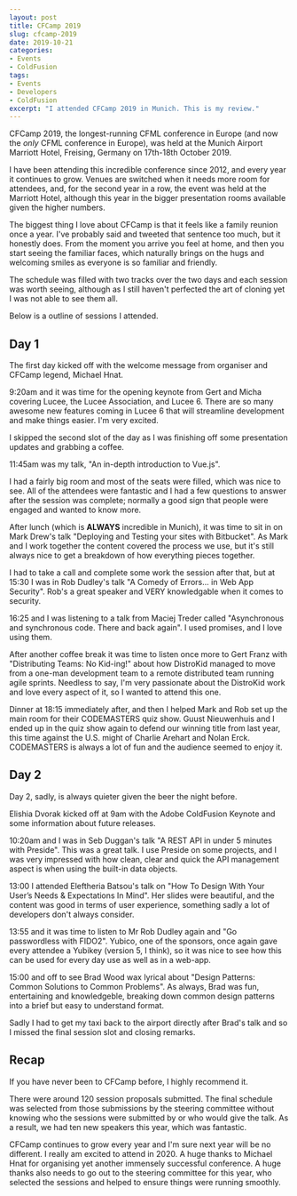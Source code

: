 ```yaml
---
layout: post
title: CFCamp 2019
slug: cfcamp-2019
date: 2019-10-21
categories:
- Events
- ColdFusion
tags:
- Events
- Developers
- ColdFusion
excerpt: "I attended CFCamp 2019 in Munich. This is my review."
---
```

CFCamp 2019, the longest-running CFML conference in Europe (and now the _only_ CFML conference in Europe), was held at the Munich Airport Marriott Hotel, Freising, Germany on 17th-18th October 2019.

I have been attending this incredible conference since 2012, and every year it continues to grow. Venues are switched when it needs more room for attendees, and, for the second year in a row, the event was held at the Marriott Hotel, although this year in the bigger presentation rooms available given the higher numbers.

The biggest thing I love about CFCamp is that it feels like a family reunion once a year. I've probably said and tweeted that sentence too much, but it honestly does. From the moment you arrive you feel at home, and then you start seeing the familiar faces, which naturally brings on the hugs and welcoming smiles as everyone is so familiar and friendly.

The schedule was filled with two tracks over the two days and each session was worth seeing, although as I still haven't perfected the art of cloning yet I was not able to see them all.

Below is a outline of sessions I attended.

## Day 1

The first day kicked off with the welcome message from organiser and CFCamp legend, Michael Hnat.

9:20am and it was time for the opening keynote from Gert and Micha covering Lucee, the Lucee Association, and Lucee 6. There are so many awesome new features coming in Lucee 6 that will streamline development and make things easier. I'm very excited.

I skipped the second slot of the day as I was finishing off some presentation updates and grabbing a coffee.

11:45am was my talk, "An in-depth introduction to Vue.js".

I had a fairly big room and most of the seats were filled, which was nice to see. All of the attendees were fantastic and I had a few questions to answer after the session was complete; normally a good sign that people were engaged and wanted to know more.

After lunch (which is **ALWAYS** incredible in Munich), it was time to sit in on Mark Drew's talk "Deploying and Testing your sites with Bitbucket". As Mark and I work together the content covered the process we use, but it's still always nice to get a breakdown of how everything pieces together.

I had to take a call and complete some work the session after that, but at 15:30 I was in Rob Dudley's talk "A Comedy of Errors... in Web App Security". Rob's a great speaker and VERY knowledgable when it comes to security.

16:25 and I was listening to a talk from Maciej Treder called "Asynchronous and synchronous code. There and back again". I used promises, and I love using them.

After another coffee break it was time to listen once more to Gert Franz with "Distributing Teams: No Kid-ing!" about how DistroKid managed to move from a one-man development team to a remote distributed team running agile sprints. Needless to say, I'm very passionate about the DistroKid work and love every aspect of it, so I wanted to attend this one.

Dinner at 18:15 immediately after, and then I helped Mark and Rob set up the main room for their CODEMASTERS quiz show. Guust Nieuwenhuis and I ended up in the quiz show again to defend our winning title from last year, this time against the U.S. might of Charlie Arehart and Nolan Erck. CODEMASTERS is always a lot of fun and the audience seemed to enjoy it.

## Day 2

Day 2, sadly, is always quieter given the beer the night before.

Elishia Dvorak kicked off at 9am with the Adobe ColdFusion Keynote and some information about future releases.

10:20am and I was in Seb Duggan's talk "A REST API in under 5 minutes with Preside". This was a great talk. I use Preside on some projects, and I was very impressed with how clean, clear and quick the API management aspect is when using the built-in data objects.

13:00 I attended Eleftheria Batsou's talk on "How To Design With Your User’s Needs & Expectations In Mind". Her slides were beautiful, and the content was good in terms of user experience, something sadly a lot of developers don't always consider.

13:55 and it was time to listen to Mr Rob Dudley again and "Go passwordless with FIDO2". Yubico, one of the sponsors, once again gave every attendee a Yubikey (version 5, I think), so it was nice to see how this can be used for every day use as well as in a web-app.

15:00 and off to see Brad Wood wax lyrical about "Design Patterns: Common Solutions to Common Problems". As always, Brad was fun, entertaining and knowledgeble, breaking down common design patterns into a brief but easy to understand format.

Sadly I had to get my taxi back to the airport directly after Brad's talk and so I missed the final session slot and closing remarks.

## Recap

If you have never been to CFCamp before, I highly recommend it.

There were around 120 session proposals submitted. The final schedule was selected from those submissions by the steering committee without knowing who the sessions were submitted by or who would give the talk. As a result, we had ten new speakers this year, which was fantastic.

CFCamp continues to grow every year and I'm sure next year will be no different. I really am excited to attend in 2020. A huge thanks to Michael Hnat for organising yet another immensely successful conference. A huge thanks also needs to go out to the steering committee for this year, who selected the sessions and helped to ensure things were running smoothly.